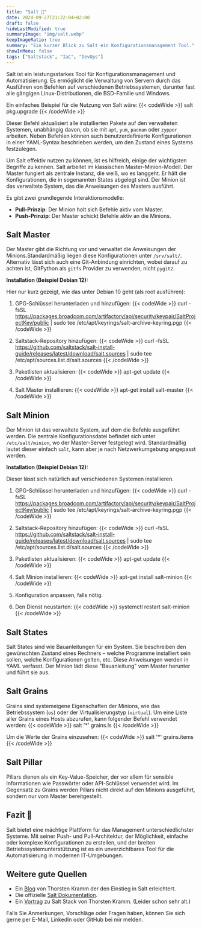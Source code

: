 ```yaml
---
title: "Salt 🧂"
date: 2024-09-27T21:22:04+02:00
draft: false
hideLastModified: true
summaryImage: "img/salt.webp"
keepImageRatio: true
summary: "Ein kurzer Blick zu Salt ein Konfigurationsmanagement Tool."
showInMenu: false
tags: ["Saltstack", "IaC", "DevOps"]
---
```


Salt ist ein leistungsstarkes Tool für Konfigurationsmanagement und Automatisierung.
Es ermöglicht die Verwaltung von Servern durch das Ausführen von Befehlen auf verschiedenen Betriebssystemen,
darunter fast alle gängigen Linux-Distributionen, die BSD-Familie und Windows.

Ein einfaches Beispiel für die Nutzung von Salt wäre:
{{< codeWide >}}
salt <Minion Name> pkg.upgrade
{{< /codeWide >}}

Dieser Befehl aktualisiert alle installierten Pakete auf den verwalteten Systemen, unabhängig davon, ob sie mit `apt`, `yum`, `pacman` oder `zypper` arbeiten.
Neben Befehlen können auch benutzerdefinierte Konfigurationen in einer YAML-Syntax beschrieben werden, um den Zustand eines Systems festzulegen.

Um Salt effektiv nutzen zu können, ist es hilfreich, einige der wichtigsten Begriffe zu kennen.
Salt arbeitet im klassischen Master-Minion-Modell.
Der Master fungiert als zentrale Instanz, die weiß, wo es langgeht.
Er hält die Konfigurationen, die in sogenannten States abgelegt sind.
Der Minion ist das verwaltete System, das die Anweisungen des Masters ausführt.

Es gibt zwei grundlegende Interaktionsmodelle:
- **Pull-Prinzip**: Der Minion holt sich Befehle aktiv vom Master.
- **Push-Prinzip**: Der Master schickt Befehle aktiv an die Minions.

## Salt Master

Der Master gibt die Richtung vor und verwaltet die Anweisungen der Minions.Standardmäßig liegen diese Konfigurationen unter `/srv/salt/`.
Alternativ lässt sich auch eine Git-Anbindung einrichten, wobei darauf zu achten ist, GitPython als `gitfs` Provider zu verwenden, nicht `pygit2`.

**Installation (Beispiel Debian 12):**

Hier nur kurz gezeigt, wie das unter Debian 10 geht (als root ausführen): 

1. GPG-Schlüssel herunterladen und hinzufügen:
{{< codeWide >}}
curl -fsSL https://packages.broadcom.com/artifactory/api/security/keypair/SaltProjectKey/public | sudo tee /etc/apt/keyrings/salt-archive-keyring.pgp
{{< /codeWide >}}

2. Saltstack-Repository hinzufügen:
{{< codeWide >}}
curl -fsSL https://github.com/saltstack/salt-install-guide/releases/latest/download/salt.sources | sudo tee /etc/apt/sources.list.d/salt.sources
{{< /codeWide >}}

3. Paketlisten aktualisieren:
{{< codeWide >}}
apt-get update
{{< /codeWide >}}

4. Salt Master installieren:
{{< codeWide >}}
apt-get install salt-master
{{< /codeWide >}}

## Salt Minion

Der Minion ist das verwaltete System, auf dem die Befehle ausgeführt werden. Die zentrale Konfigurationsdatei befindet sich unter `/etc/salt/minion`, wo der Master-Server festgelegt wird. Standardmäßig lautet dieser einfach `salt`, kann aber je nach Netzwerkumgebung angepasst werden.

**Installation (Beispiel Debian 12):**

Dieser lässt sich natürlich auf verschiedenen Systemen installieren. 

1. GPG-Schlüssel herunterladen und hinzufügen:
{{< codeWide >}}
curl -fsSL https://packages.broadcom.com/artifactory/api/security/keypair/SaltProjectKey/public | sudo tee /etc/apt/keyrings/salt-archive-keyring.pgp
{{< /codeWide >}}

2. Saltstack-Repository hinzufügen:
{{< codeWide >}}
curl -fsSL https://github.com/saltstack/salt-install-guide/releases/latest/download/salt.sources | sudo tee /etc/apt/sources.list.d/salt.sources
{{< /codeWide >}}

3. Paketlisten aktualisieren:
{{< codeWide >}}
apt-get update
{{< /codeWide >}}

4. Salt Minion installieren:
{{< codeWide >}}
apt-get install salt-minion
{{< /codeWide >}}

5. Konfiguration anpassen, falls nötig.

6. Den Dienst neustarten:
{{< codeWide >}}
systemctl restart salt-minion
{{< /codeWide >}}

## Salt States

Salt States sind wie Bauanleitungen für ein System.
Sie beschreiben den gewünschten Zustand eines Rechners – welche Programme installiert sein sollen, welche Konfigurationen gelten, etc.
Diese Anweisungen werden in YAML verfasst.
Der Minion lädt diese "Bauanleitung" vom Master herunter und führt sie aus.

## Salt Grains

Grains sind systemeigene Eigenschaften der Minions, wie das Betriebssystem (`os`) oder der Virtualisierungstyp (`virtual`).
Um eine Liste aller Grains eines Hosts abzurufen, kann folgender Befehl verwendet werden:
{{< codeWide >}}
salt '*' grains.ls
{{< /codeWide >}}

Um die Werte der Grains einzusehen:
{{< codeWide >}}
salt '*' grains.items
{{< /codeWide >}}

## Salt Pillar

Pillars dienen als ein Key-Value-Speicher, der vor allem für sensible Informationen wie Passwörter oder API-Schlüssel verwendet wird.
Im Gegensatz zu Grains werden Pillars nicht direkt auf den Minions ausgeführt, sondern nur vom Master bereitgestellt.

## Fazit 🎉

Salt bietet eine mächtige Plattform für das Management unterschiedlichster Systeme. Mit seiner Push- und Pull-Architektur,
der Möglichkeit, einfache oder komplexe Konfigurationen zu erstellen,
und der breiten Betriebssystemunterstützung ist es ein unverzichtbares Tool für die Automatisierung in modernen IT-Umgebungen.

## Weitere gute Quellen

- Ein [Blog](https://thorstenkramm.gitbook.io/saltstack/) von Thorsten Kramm der den Einstieg in Salt erleichtert.
- Die offizielle [Salt Dokumentation](https://docs.saltproject.io/en/latest/topics/tutorials/).
- Ein [Vortrag](https://www.youtube.com/watch?v=8ytAHUGponk) zu Salt Stack von Thorsten Kramm. (Leider schon sehr alt.)


Falls Sie Anmerkungen, Vorschläge oder Fragen haben, können Sie sich gerne per E-Mail, LinkedIn oder GitHub bei mir melden.
